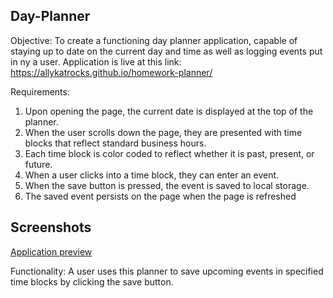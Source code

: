 ## Day-Planner

Objective:
To create a functioning day planner application, capable of staying up to date on the current day and time as well as logging events put in ny a user. Application is live at this link: https://allykatrocks.github.io/homework-planner/

Requirements:
1. Upon opening the page, the current date is displayed at the top of the planner.
2. When the user scrolls down the page, they are presented with time blocks that reflect standard business hours.
3. Each time block is color coded to reflect whether it is past, present, or future.
4. When a user clicks into a time block, they can enter an event.
5. When the save button is pressed, the event is saved to local storage.
6. The saved event persists on the page when the page is refreshed

## Screenshots

[Application preview](./images/browser.png)

Functionality:
A user uses this planner to save upcoming events in specified time blocks by clicking the save button.